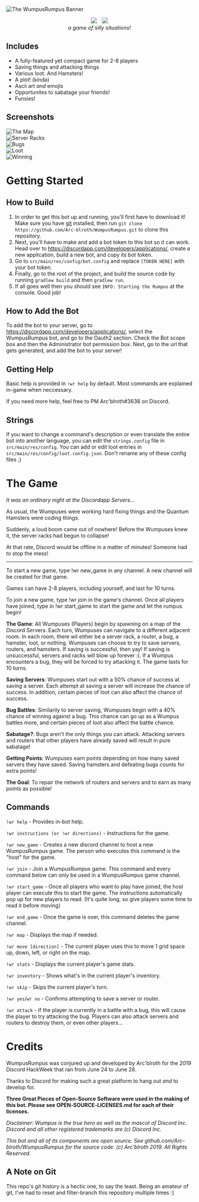 ![The WumpusRumpus Banner](https://github.com/Arc-blroth/WumpusRumpus/blob/master/wumpusrumpuslogo.png "The WumpusRumpus Banner")
<div align="center">
  <img src="https://img.shields.io/static/v1.svg?label=A&&message=DiscordBot&color=blue" style="margin-right:10px;"></img>
  <img src="https://img.shields.io/badge/Discord%20Hack%20Week-2019-%23000000.svg"></img></br>
  <i>a game of silly situations!</i>
</div>


## Includes
* A fully-featured yet compact game for 2-8 players
* Saving things and attacking things
* Various loot. And Hamsters!
* A plot! (kinda)
* Ascii art _and_ emojis
* Opportunites to sabatage your friends!
* Funsies!

## Screenshots
![The Map](https://github.com/Arc-blroth/WumpusRumpus/blob/master/screenshots/theMap.png)<br/>
![Server Racks](https://github.com/Arc-blroth/WumpusRumpus/blob/master/screenshots/foundRack.png)<br/>
![Bugs](https://github.com/Arc-blroth/WumpusRumpus/blob/master/screenshots/bug.png)<br/>
![Loot](https://github.com/Arc-blroth/WumpusRumpus/blob/master/screenshots/loot.png)<br/>
![Winning](https://github.com/Arc-blroth/WumpusRumpus/blob/master/screenshots/gameOver.png)<br/>

# Getting Started

## How to Build
1. In order to get this bot up and running, you'll first have to download it! Make sure you have [git](https://git-scm.com/) installed, then run `git clone https://github.com/Arc-blroth/WumpusRumpus.git` to clone this repository.
2. Next, you'll have to make and add a bot token to this bot so it can work. Head over to https://discordapp.com/developers/applications/, create a new application, build a new bot, and copy its bot token.
3. Go to `src/main/res/config/bot.config` and replace `[TOKEN HERE]` with your bot token.
4. Finally, go to the root of the project, and build the source code by running `gradlew build` and then `gradlew run`.
5. If all goes well then you should see `INFO: Starting the Rumpus` at the console. Good job!

## How to Add the Bot
To add the bot to your server, go to https://discordapp.com/developers/applications/, select the WumpusRumpus bot, and go to the Oauth2 section. Check the Bot scope box and then the Administrator bot permission box. Next, go to the url that gets generated, and add the bot to your server!

## Getting Help
Basic help is provided in `!wr help` by default. Most commands are explained in-game when neccessary.

If you need more help, feel free to PM Arc'blroth#3638 on Discord.

## Strings
If you want to change a command's description or even translate the entire bot into another language, you can edit the `strings.config` file in `src/main/res/config`. You can add or edit loot entries in `src/main/res/config/loot.config.json`. Don't rename any of these config files ;)

# The Game

_It was an ordinary night at the Discordapp Servers..._

As usual, the Wumpuses were working hard fixing things and the Quantum Hamsters were coding things.

Suddenly, a loud boom came out of nowhere! Before the Wumpuses knew it, the server racks had begun to collapse!

At that rate, Discord would be offline in a matter of minutes! Someone had to stop the mess!
<hr></hr>
To start a new game, type !wr new_game in any channel. A new channel will be created for that game.

Games can have 2-8 players, including yourself, and last for 10 turns.

To join a new game, type !wr join in the game's channel. Once all players have joined, type in !wr start_game to start the game and let the rumpus begin!

**The Game**: All Wumpuses (Players) begin by spawning on a map of the Discord Servers. Each turn, Wumpuses can navigate to a different adjacent room. In each room, there wil either be a server rack, a router, a bug, a hamster, loot, or nothing. Wumpuses can choose to try to save servers, routers, and hamsters. If saving is successful, then yay! If saving is unsuccessful, servers and racks will blow up forever :﻿(. If a Wumpus encounters a bug, they will be forced to try attacking it. The game lasts for 10 turns.

**Saving Servers**: Wumpuses start out with a 50% chance of success at saving a server. Each attempt at saving a server will increase the chance of success. In addition, certain pieces of loot can also affect the chance of success.

**Bug Battles**: Similarily to server saving, Wumpuses begin with a 40% chance of winning against a bug. This chance can go up as a Wumpus battles more, and certain pieces of loot also affect the battle chance.

**Sabatage?**: Bugs aren't the only things you can attack. Attacking servers and routers that other players have already saved will result in pure sabatage!

**Getting Points**: Wumpuses earn points depending on how many saved servers they have saved. Saving hamsters and defeating bugs counts for extra points!

**The Goal**: To repair the network of routers and servers and to earn as many points as possible!

## Commands
`!wr help` - Provides in-bot help.

`!wr instructions (or !wr directions)` - Instructions for the game.

`!wr new_game` - Creates a new discord channel to host a new WumpusRumpus game. The person who executes this command is the "host" for the game.

`!wr join` - Join a WumpusRumpus game. This command and every command below can only be used in a WumpusRumpus game channel.

`!wr start_game` - Once all players who want to play have joined, the host player can execute this to start the game. The instructions automatically pop up for new players to read. (It's quite long, so give players some time to read it before moving)

`!wr end_game` - Once the game is over, this command deletes the game channel.

`!wr map` - Displays the map if needed.

`!wr move [direction]` - The current player uses this to move 1 grid space up, down, left, or right on the map.

`!wr stats` - Displays the current player's game stats.

`!wr inventory` - Shows what's in the current player's inventory.

`!wr skip` - Skips the current player's turn.

`!wr yes`/`wr no` - Confirms attempting to save a server or router.

`!wr attack` - If the player is currently in a battle with a bug, this will cause the player to try attacking the bug. Players can also attack servers and routers to destroy them, or even other players...

# Credits

WumpusRumpus was conjured up and developed by Arc'blroth for the 2019 Discord HackWeek that ran from June 24 to June 28.

Thanks to Discord for making such a great platform to hang out _and_ to develop for.<br/>

**Three Great Pieces of Open-Source Software were used in the making of this bot. Please see OPEN&#8209;SOURCE&#8209;LICENSES.md for each of their licenses.**

_Disclaimer: Wumpus is the true hero as well as the mascot of Discord Inc. Discord and all other registered trademarks are (c) Discord Inc._

_This bot and all of its components are open source. See github.com/Arc-blroth/WumpusRumpus for the source code. (c) Arc'blroth 2019. All Rights Reserved._

## A Note on Git
This repo's git history is a hectic one, to say the least. Being an amateur of git, I've had to reset and filter-branch this repository multiple times :)
